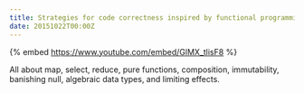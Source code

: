 ```yaml
---
title: Strategies for code correctness inspired by functional programming
date: 20151022T00:00Z
---
```


{% embed https://www.youtube.com/embed/GlMX_tlisF8 %}

All about map, select, reduce, pure functions, composition, immutability, banishing null, algebraic data types, and limiting effects.
